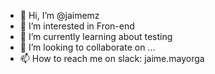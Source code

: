 - 👋 Hi, I’m @jaimemz
- 👀 I’m interested in Fron-end
- 🌱 I’m currently learning about testing
- 💞️ I’m looking to collaborate on ...
- 📫 How to reach me on slack: jaime.mayorga

<!---
jaimemz/jaimemz is a ✨ special ✨ repository because its `README.md` (this file) appears on your GitHub profile.
You can click the Preview link to take a look at your changes.
--->
